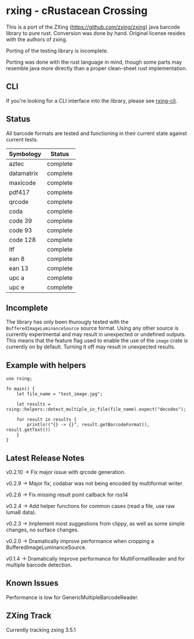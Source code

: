 # rxing - cRustacean Crossing

This is a port of the ZXing (https://github.com/zxing/zxing) java barcode library to pure rust. Conversion was done by hand. Original license resides with the authors of zxing.

Porting of the testing library is incomplete.

Porting was done with the rust language in mind, though some parts may resemble java more directly than a proper clean-sheet rust implementation.

## CLI
If you're looking for a CLI interface into the library, please see [rxing-cli](https://crates.io/crates/rxing-cli).

## Status
All barcode formats are tested and functioning in their current state against current tests.

| Symbology | Status |
| --- | --- |
| aztec | complete |
| datamatrix | complete |
| maxicode | complete |
| pdf417 | complete |
| qrcode | complete |
| coda | complete |
| code 39 | complete |
| code 93 | complete |
| code 128 | complete |
| itf | complete |
| ean 8 | complete |
| ean 13 | complete |
| upc a | complete |
| upc e | complete |

## Incomplete
The library has only been thurougly tested with the `BufferedImageLuminanceSource` source format. Using any other
source is currently experimental and may result in unexpected or undefined outputs. This means that the feature flag
used to enable the use of the `image` crate is currently on by default. Turning it off may result in unexpected results.

## Example with helpers

```
use rxing;

fn main() {
    let file_name = "test_image.jpg";

    let results = rxing::helpers::detect_multiple_in_file(file_name).expect("decodes");

    for result in results {
        println!("{} -> {}", result.getBarcodeFormat(), result.getText())
    }
}
```

## Latest Release Notes
v0.2.10 -> Fix major issue with qrcode generation.

v0.2.9 -> Major fix, codabar was not being encoded by multiformat writer.

v0.2.6 -> Fix missing result point callback for rss14

v0.2.4 -> Add helper functions for common cases (read a file, use raw luma8 data).

v0.2.3 -> Implement most suggestions from clippy, as well as some simple changes, no surface changes.

v0.2.0 -> Dramatically improve performance when cropping a BufferedImageLuminanceSource.

v0.1.4 -> Dramatically improve performance for MultiFormatReader and for multiple barcode detection.

## Known Issues
Performance is low for GenericMultipleBarcodeReader.

## ZXing Track
Currently tracking zxing 3.5.1
